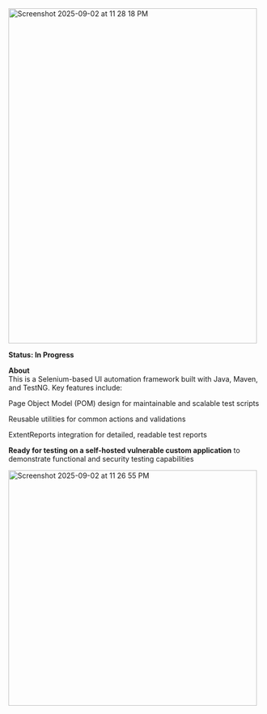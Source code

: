 
<img width="491" height="663" alt="Screenshot 2025-09-02 at 11 28 18 PM" src="https://github.com/user-attachments/assets/d673eaf1-c455-46ab-92a7-880de5b4dc63" />

**Status: In Progress**


**About**  
This is a Selenium-based UI automation framework built with Java, Maven, and TestNG. Key features include:

Page Object Model (POM) design for maintainable and scalable test scripts

Reusable utilities for common actions and validations

ExtentReports integration for detailed, readable test reports

**Ready for testing on a self-hosted vulnerable custom application** to demonstrate functional and security testing capabilities


<img width="491" height="466" alt="Screenshot 2025-09-02 at 11 26 55 PM" src="https://github.com/user-attachments/assets/b5c834ab-8b62-4600-9579-d0b6932d110b" />

